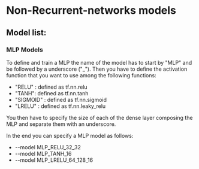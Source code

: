 # Non-Recurrent-networks models

## Model list:
### MLP Models
To define and train a MLP the name of the model has to start by "MLP" and be followed by a underscore ("\_").
Then you have to define the activation function that you want to use among the following functions:

- "RELU" : defined as tf.nn.relu
- "TANH": defined as tf.nn.tanh
- "SIGMOID" : defined as tf.nn.sigmoid
- "LRELU" : defined as tf.nn.leaky\_relu

You then have to specify the size of each of the dense layer composing the MLP and separate them with an underscore.

In the end you can specify a MLP model as follows:

- --model MLP\_RELU\_32\_32
- --model MLP\_TANH\_16
- --model MLP\_LRELU\_64\_128\_16